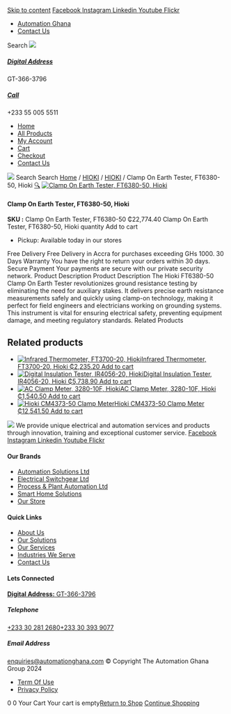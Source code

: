 [Skip to content](https://store.automationghana.com/product/clamp-on-earth-tester-ft6380-50-hioki/#content)
[ Facebook ](https://www.facebook.com/automationgh/) [ Instagram ](https://www.instagram.com/automationgh/) [ Linkedin ](https://www.linkedin.com/company/the-automation-ghana-limited/) [ Youtube ](https://www.youtube.com/channel/UCurrRDUSm5oIW39VXjn1u0w) [ Flickr ](https://www.flickr.com/photos/181794037@N07/)
  * [ Automation Ghana ](https://automationghana.com)
  * [ Contact Us ](https://store.automationghana.com/contact/)


Search
[ ![](https://store.automationghana.com/wp-content/uploads/2024/04/Website-TAGG-Logo-BLUE.png) ](https://store.automationghana.com/)
[ ](https://maps.app.goo.gl/m4xeaagWCNbLk4jM6)
#####  [ Digital Address ](https://maps.app.goo.gl/m4xeaagWCNbLk4jM6)
GT-366-3796 
[ ](tel:+233550055511)
#####  [ Call ](tel:+233550055511)
+233 55 005 5511 
  * [Home](https://store.automationghana.com/)
  * [All Products](https://store.automationghana.com/shop/)
  * [My Account](https://store.automationghana.com/my-account/)
  * [Cart](https://store.automationghana.com/cart/)
  * [Checkout](https://store.automationghana.com/checkout/)
  * [Contact Us](https://store.automationghana.com/contact/)


[![](https://store.automationghana.com/wp-content/uploads/2024/04/AutomationGhana_logo_white.png)](https://store.automationghana.com)
Search
Search
[Home](https://store.automationghana.com) / [HIOKI](https://store.automationghana.com/product-category/hioki/) / [HIOKI](https://store.automationghana.com/product-category/hioki/hioki-hioki/) / Clamp On Earth Tester, FT6380-50, Hioki
[🔍](https://store.automationghana.com/product/clamp-on-earth-tester-ft6380-50-hioki/)
[![Clamp On Earth Tester, FT6380-50, Hioki](https://store.automationghana.com/wp-content/uploads/2025/05/Clamp-On-Earth-Tester-FT6380-50-Hioki-600x400.png)](https://store.automationghana.com/wp-content/uploads/2025/05/Clamp-On-Earth-Tester-FT6380-50-Hioki.png)
####  Clamp On Earth Tester, FT6380-50, Hioki 
**SKU :** Clamp On Earth Tester, FT6380-50 
₵22,774.40
Clamp On Earth Tester, FT6380-50, Hioki quantity
Add to cart
  * Pickup: Available today in our stores


Free Delivery 
Free Delivery in Accra for purchases exceeding GHs 1000. 
30 Days Warranty 
You have the right to return your orders within 30 days. 
Secure Payment 
Your payments are secure with our private security network. 
Product Description
Product Description
The Hioki FT6380-50 Clamp On Earth Tester revolutionizes ground resistance testing by eliminating the need for auxiliary stakes. It delivers precise earth resistance measurements safely and quickly using clamp-on technology, making it perfect for field engineers and electricians working on grounding systems. This instrument is vital for ensuring electrical safety, preventing equipment damage, and meeting regulatory standards.
Related Products 
## Related products
  * [![Infrared Thermometer, FT3700-20, Hioki](https://store.automationghana.com/wp-content/uploads/2025/05/Infrared-Thermometer-FT3700-20-Hioki-300x300.png)Infrared Thermometer, FT3700-20, Hioki ₵2,235.20 ](https://store.automationghana.com/product/infrared-thermometer-ft3700-20-hioki/)
[Add to cart](https://store.automationghana.com/product/clamp-on-earth-tester-ft6380-50-hioki/?add-to-cart=24685)
  * [![Digital Insulation Tester, IR4056-20, Hioki](https://store.automationghana.com/wp-content/uploads/2025/05/Digital-Insulation-Tester-IR4056-20-Hioki-300x300.png)Digital Insulation Tester, IR4056-20, Hioki ₵5,738.90 ](https://store.automationghana.com/product/digital-insulation-tester-ir4056-20-hioki/)
[Add to cart](https://store.automationghana.com/product/clamp-on-earth-tester-ft6380-50-hioki/?add-to-cart=24681)
  * [![AC Clamp Meter, 3280-10F, Hioki](https://store.automationghana.com/wp-content/uploads/2025/05/AC-Clamp-Meter-328010F-Hioki-300x300.png)AC Clamp Meter, 3280-10F, Hioki ₵1,540.50 ](https://store.automationghana.com/product/ac-clamp-meter-3280-10f-hioki/)
[Add to cart](https://store.automationghana.com/product/clamp-on-earth-tester-ft6380-50-hioki/?add-to-cart=24679)
  * [![Hioki CM4373-50 Clamp Meter](https://store.automationghana.com/wp-content/uploads/2025/03/hioki-300x300.png)Hioki CM4373-50 Clamp Meter ₵12,541.50 ](https://store.automationghana.com/product/hioki-cm4373-50-clamp-meter/)
[Add to cart](https://store.automationghana.com/product/clamp-on-earth-tester-ft6380-50-hioki/?add-to-cart=24576)


![](https://store.automationghana.com/wp-content/uploads/2024/04/AutomationGhana_logo_white.png)
We provide unique electrical and automation services and products through innovation, training and exceptional customer service.
[ Facebook ](https://www.facebook.com/automationgh/) [ Instagram ](https://www.instagram.com/automationgh/) [ Linkedin ](https://www.linkedin.com/company/the-automation-ghana-limited/) [ Youtube ](https://www.youtube.com/channel/UCurrRDUSm5oIW39VXjn1u0w) [ Flickr ](https://www.flickr.com/photos/181794037@N07/)
#### Our Brands
  * [ Automation Solutions Ltd ](https://store.automationghana.com/product/clamp-on-earth-tester-ft6380-50-hioki/)
  * [ Electrical Switchgear Ltd ](https://store.automationghana.com/product/clamp-on-earth-tester-ft6380-50-hioki/)
  * [ Process & Plant Automation Ltd ](https://store.automationghana.com/product/clamp-on-earth-tester-ft6380-50-hioki/)
  * [ Smart Home Solutions ](https://store.automationghana.com/product/clamp-on-earth-tester-ft6380-50-hioki/)
  * [ Our Store ](https://store.automationghana.com/product/clamp-on-earth-tester-ft6380-50-hioki/)


#### Quick Links
  * [ About Us ](https://store.automationghana.com/product/clamp-on-earth-tester-ft6380-50-hioki/)
  * [ Our Solutions ](https://store.automationghana.com/product/clamp-on-earth-tester-ft6380-50-hioki/)
  * [ Our Services ](https://store.automationghana.com/product/clamp-on-earth-tester-ft6380-50-hioki/)
  * [ Industries We Serve ](https://store.automationghana.com/product/clamp-on-earth-tester-ft6380-50-hioki/)
  * [ Contact Us ](https://store.automationghana.com/product/clamp-on-earth-tester-ft6380-50-hioki/)


#### Lets Connected
[**Digital Address:** GT-366-3796](https://maps.app.goo.gl/m4xeaagWCNbLk4jM6)
#####  Telephone 
[ +233 30 281 2680](tel:+233302812680)[+233 30 393 9077](https://store.automationghana.com/product/clamp-on-earth-tester-ft6380-50-hioki/+233303939077)
#####  Email Address 
enquiries@automationghana.com 
© Copyright The Automation Ghana Group 2024
  * [ Term Of Use ](https://store.automationghana.com/product/clamp-on-earth-tester-ft6380-50-hioki/)
  * [ Privacy Policy ](https://store.automationghana.com/product/clamp-on-earth-tester-ft6380-50-hioki/)


0
0
Your Cart
Your cart is empty[Return to Shop](https://store.automationghana.com/shop/)
[Continue Shopping](https://store.automationghana.com/product/clamp-on-earth-tester-ft6380-50-hioki/)
